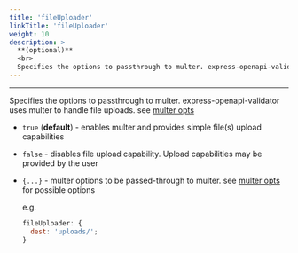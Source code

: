 ```yaml
---
title: 'fileUploader'
linkTitle: 'fileUploader'
weight: 10
description: >
  **(optional)**
  <br>
  Specifies the options to passthrough to multer. express-openapi-validator uses multer to handle file uploads
---
```


---

Specifies the options to passthrough to multer. express-openapi-validator uses multer to handle file uploads. see [multer opts](https://github.com/expressjs/multer)

- `true` (**default**) - enables multer and provides simple file(s) upload capabilities
- `false` - disables file upload capability. Upload capabilities may be provided by the user
- `{...}` - multer options to be passed-through to multer. see [multer opts](https://github.com/expressjs/multer) for possible options

  e.g.

  ```javascript
  fileUploader: {
    dest: 'uploads/';
  }
  ```

